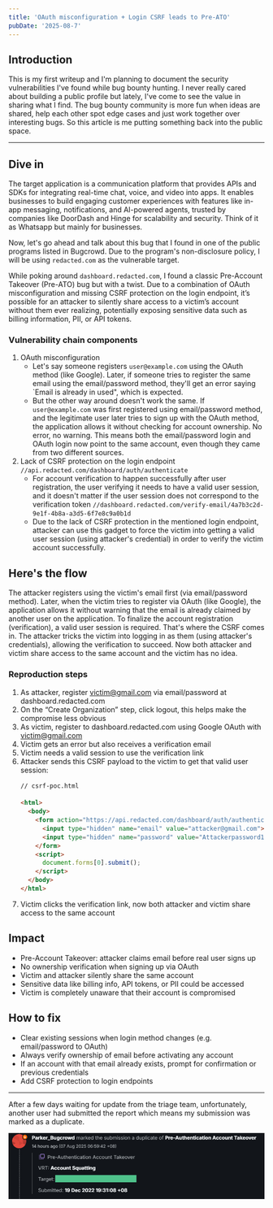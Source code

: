 ```yaml
---
title: 'OAuth misconfiguration + Login CSRF leads to Pre-ATO'
pubDate: '2025-08-7'
---
```


## Introduction

This is my first writeup and I'm planning to document the security vulnerabilities I've found while bug bounty hunting. I never really cared about building a public profile but lately, I've come to see the value in sharing what I find. The bug bounty community is more fun when ideas are shared, help each other spot edge cases and just work together over interesting bugs. So this article is me putting something back into the public space.

---

## Dive in

The target application is a communication platform that provides APIs and SDKs for integrating real-time chat, voice, and video into apps. It enables businesses to build engaging customer experiences with features like in-app messaging, notifications, and AI-powered agents, trusted by companies like DoorDash and Hinge for scalability and security. Think of it as Whatsapp but mainly for businesses.

Now, let's go ahead and talk about this bug that I found in one of the public programs listed in Bugcrowd. Due to the program's non-disclosure policy, I will be using `redacted.com` as the vulnerable target.

While poking around `dashboard.redacted.com`, I found a classic Pre-Account Takeover (Pre-ATO) bug but with a twist. Due to a combination of OAuth misconfiguration and missing CSRF protection on the login endpoint, it’s possible for an attacker to silently share access to a victim’s account without them ever realizing, potentially exposing sensitive data such as billing information, PII, or API tokens.

### Vulnerability chain components

1. OAuth misconfiguration
   - Let's say someone registers `user@example.com` using the OAuth method (like Google). Later, if someone tries to register the same email using the email/password method, they'll get an error saying `Email is already in used", which is expected.
   - But the other way around doesn't work the same. If `user@example.com` was first registered using email/password method, and the legitimate user later tries to sign up with the OAuth method, the application allows it without checking for account ownership. No error, no warning. This means both the email/password login and OAuth login now point to the same account, even though they came from two different sources.
2. Lack of CSRF protection on the login endpoint `//api.redacted.com/dashboard/auth/authenticate`
   - For account verification to happen successfully after user registration, the user verifying it needs to have a valid user session, and it doesn't matter if the user session does not correspond to the verification token `//dashboard.redacted.com/verify-email/4a7b3c2d-9e1f-4b8a-a3d5-6f7e8c9a0b1d`
   - Due to the lack of CSRF protection in the mentioned login endpoint, attacker can use this gadget to force the victim into getting a valid user session (using attacker's credential) in order to verify the victim account successfully.

## Here's the flow

The attacker registers using the victim's email first (via email/password method). Later, when the victim tries to register via OAuth (like Google), the application allows it without warning that the email is already claimed by another user on the application. To finalize the account registration (verification), a valid user session is required. That's where the CSRF comes in. The attacker tricks the victim into logging in as them (using attacker's credentials), allowing the verification to succeed. Now both attacker and victim share access to the same account and the victim has no idea.

### Reproduction steps

1. As attacker, register victim@gmail.com via email/password at dashboard.redacted.com
2. On the “Create Organization” step, click logout, this helps make the compromise less obvious
3. As victim, register to dashboard.redacted.com using Google OAuth with victim@gmail.com
4. Victim gets an error but also receives a verification email
5. Victim needs a valid session to use the verification link
6. Attacker sends this CSRF payload to the victim to get that valid user session:
   ```html
   // csrf-poc.html
   
   <html>
     <body>
       <form action="https://api.redacted.com/dashboard/auth/authenticate/" method="POST" enctype="application/json">
         <input type="hidden" name="email" value="attacker@gmail.com">
         <input type="hidden" name="password" value="Attackerpassword123#">
       </form>
       <script>
         document.forms[0].submit();
       </script>
     </body>
   </html>
   ```
7. Victim clicks the verification link, now both attacker and victim share access to the same account

## Impact

- Pre-Account Takeover: attacker claims email before real user signs up
- No ownership verification when signing up via OAuth
- Victim and attacker silently share the same account
- Sensitive data like billing info, API tokens, or PII could be accessed
- Victim is completely unaware that their account is compromised

## How to fix

- Clear existing sessions when login method changes (e.g. email/password to OAuth)
- Always verify ownership of email before activating any account
- If an account with that email already exists, prompt for confirmation or previous credentials
- Add CSRF protection to login endpoints

---

After a few days waiting for update from the triage team, unfortunately, another user had submitted the report which means my submission was marked as a duplicate.

![POS](./_assets/pre-ato-pos-bc.png)
